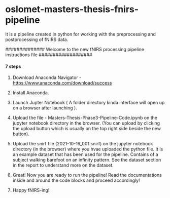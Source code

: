 # oslomet-masters-thesis-fnirs-pipeline
It is a pipeline created in python for working with the preprocessing and postprocessing of fNIRS data.


############## Welcome to the new fNIRS processing pipeline instructions file ###################

#### 7 steps ###############

1. Download Anaconda Navigator - https://www.anaconda.com/download/success

2. Install Anaconda.

3. Launch Jupter Notebook ( A folder directory kinda interface will open up on a browser after launching ).

4. Upload the file - Masters-Thesis-Phase3-Pipeline-Code.ipynb on the jupyter notebook directory in the browser.
(You can upload by clicking the upload button which is usually on the top right side beside the new button).

5. Upload the snirf file (2021-10-16_001.snirf) on the jupyter notebook directory (in the browser) where you hvae uploaded the python file. 
It is an example dataset that has been used for the pipeline. Contains of a subject walking barefoot on an infinity pattern. 
See the dataset section in the report to understand more on the dataset.

6. Great! Now you are ready to run the pipeline! Read the documentations inside and around the code blocks and proceed accordingly!

7. Happy fNIRS-ing!
